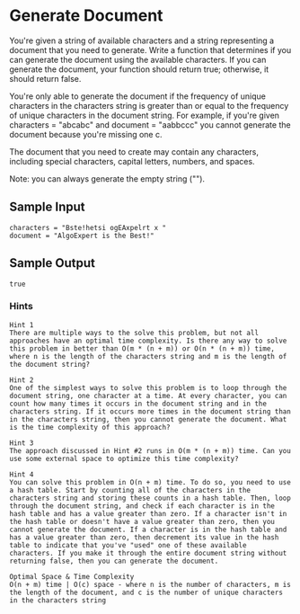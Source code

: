 # Generate Document

You're given a string of available characters and a string representing a document that you need to generate. Write a function that determines if you can generate the document using the available characters. If you can generate the document, your function should return true; otherwise, it should return false.

You're only able to generate the document if the frequency of unique characters in the characters string is greater than or equal to the frequency of unique characters in the document string. For example, if you're given characters = "abcabc" and document = "aabbccc" you cannot generate the document because you're missing one c.

The document that you need to create may contain any characters, including special characters, capital letters, numbers, and spaces.

Note: you can always generate the empty string ("").

## Sample Input

```
characters = "Bste!hetsi ogEAxpelrt x "
document = "AlgoExpert is the Best!"
```

## Sample Output

```
true
```

### Hints

```
Hint 1
There are multiple ways to the solve this problem, but not all approaches have an optimal time complexity. Is there any way to solve this problem in better than O(m * (n + m)) or O(n * (n + m)) time, where n is the length of the characters string and m is the length of the document string?
```

```
Hint 2
One of the simplest ways to solve this problem is to loop through the document string, one character at a time. At every character, you can count how many times it occurs in the document string and in the characters string. If it occurs more times in the document string than in the characters string, then you cannot generate the document. What is the time complexity of this approach?
```

```
Hint 3
The approach discussed in Hint #2 runs in O(m * (n + m)) time. Can you use some external space to optimize this time complexity?
```

```
Hint 4
You can solve this problem in O(n + m) time. To do so, you need to use a hash table. Start by counting all of the characters in the characters string and storing these counts in a hash table. Then, loop through the document string, and check if each character is in the hash table and has a value greater than zero. If a character isn't in the hash table or doesn't have a value greater than zero, then you cannot generate the document. If a character is in the hash table and has a value greater than zero, then decrement its value in the hash table to indicate that you've "used" one of these available characters. If you make it through the entire document string without returning false, then you can generate the document.
```

```
Optimal Space & Time Complexity
O(n + m) time | O(c) space - where n is the number of characters, m is the length of the document, and c is the number of unique characters in the characters string
```
